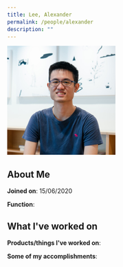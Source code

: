 ```yaml
---
title: Lee, Alexander
permalink: /people/alexander
description: ""
---
```


<img src="/images/headshots/alexander.jpg" title="Lee, Alexander" alt="Lee, Alexander" style="width:50%;margin-left:0">

## About Me

**Joined on**: 15/06/2020

**Function**: 

## What I've worked on

**Products/things I've worked on**:


**Some of my accomplishments**:

